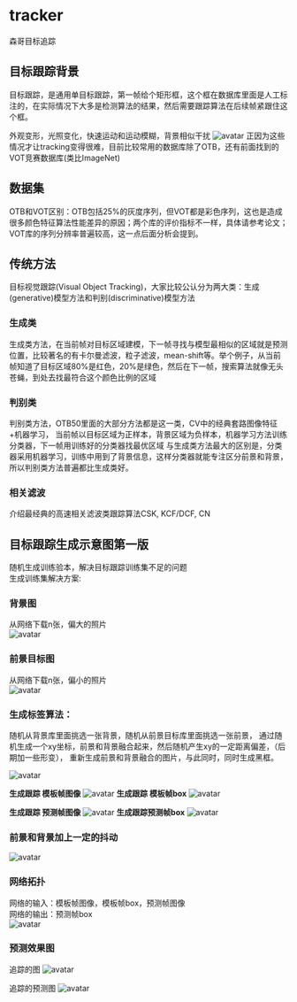 # tracker 
森哥目标追踪

## 目标跟踪背景
目标跟踪，是通用单目标跟踪，第一帧给个矩形框，这个框在数据库里面是人工标注的，在实际情况下大多是检测算法的结果，然后需要跟踪算法在后续帧紧跟住这个框。

外观变形，光照变化，快速运动和运动模糊，背景相似干扰
![avatar](https://pic2.zhimg.com/80/v2-1169ca84d569b5f8aff728d0de563869_hd.jpg)
正因为这些情况才让tracking变得很难，目前比较常用的数据库除了OTB，还有前面找到的VOT竞赛数据库(类比ImageNet)

## 数据集
OTB和VOT区别：OTB包括25%的灰度序列，但VOT都是彩色序列，这也是造成很多颜色特征算法性能差异的原因；两个库的评价指标不一样，具体请参考论文；VOT库的序列分辨率普遍较高，这一点后面分析会提到。

## 传统方法
目标视觉跟踪(Visual Object Tracking)，大家比较公认分为两大类：生成(generative)模型方法和判别(discriminative)模型方法
### 生成类
生成类方法，在当前帧对目标区域建模，下一帧寻找与模型最相似的区域就是预测位置，比较著名的有卡尔曼滤波，粒子滤波，mean-shift等。举个例子，从当前帧知道了目标区域80%是红色，20%是绿色，然后在下一帧，搜索算法就像无头苍蝇，到处去找最符合这个颜色比例的区域
### 判别类
判别类方法，OTB50里面的大部分方法都是这一类，CV中的经典套路图像特征+机器学习， 当前帧以目标区域为正样本，背景区域为负样本，机器学习方法训练分类器，下一帧用训练好的分类器找最优区域
与生成类方法最大的区别是，分类器采用机器学习，训练中用到了背景信息，这样分类器就能专注区分前景和背景，所以判别类方法普遍都比生成类好。
### 相关滤波
介绍最经典的高速相关滤波类跟踪算法CSK, KCF/DCF, CN



## 目标跟踪生成示意图第一版  
随机生成训练验本，解决目标跟踪训练集不足的问题  
生成训练集解决方案:  
 
### 背景图  
从网络下载n张，偏大的照片  
![avatar](https://github.com/wenxingsen/tracker/blob/master/images/backgrounds.jpg)

### 前景目标图  
从网络下载n张，偏小的照片  
![avatar](https://github.com/wenxingsen/tracker/blob/master/images/fronts.jpg)

### 生成标签算法：
随机从背景库里面挑选一张背景，随机从前景目标库里面挑选一张前景，
通过随机生成一个xy坐标，前景和背景融合起来，然后随机产生xy的一定距离偏差，（后期加一些形变），
重新生成前景和背景融合的图片，与此同时，同时生成黑框。

![avatar](https://github.com/wenxingsen/tracker/blob/master/images/demo1.jpg)

**生成跟踪 模板帧图像**
![avatar](https://github.com/wenxingsen/tracker/blob/master/images/img1.jpg)
**生成跟踪 模板帧box**
![avatar](https://github.com/wenxingsen/tracker/blob/master/images/img1_box.jpg)

**生成跟踪 预测帧图像**
![avatar](https://github.com/wenxingsen/tracker/blob/master/images/img2.jpg)
**生成跟踪预测帧box**
![avatar](https://github.com/wenxingsen/tracker/blob/master/images/img2_box.jpg)

### 前景和背景加上一定的抖动
![avatar](https://github.com/wenxingsen/tracker/blob/master/images/generate.gif)

### 网络拓扑
网络的输入：模板帧图像，模板帧box，预测帧图像  
网络的输出：预测帧box  
![avatar](https://github.com/wenxingsen/tracker/blob/master/images/trakernet.jpg)


### 预测效果图
追踪的图
![avatar](https://github.com/wenxingsen/tracker/blob/master/images/pillow_img.jpg)

追踪的预测图
![avatar](https://github.com/wenxingsen/tracker/blob/master/images/pillow_box.jpg)
